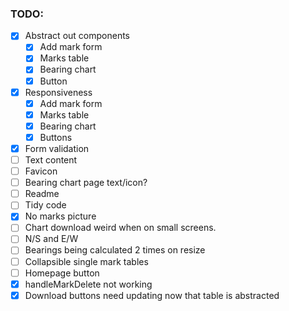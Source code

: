 ### TODO:

- [x] Abstract out components
  - [x] Add mark form
  - [x] Marks table
  - [x] Bearing chart
  - [x] Button
- [x] Responsiveness
  - [x] Add mark form
  - [x] Marks table
  - [x] Bearing chart
  - [x] Buttons
- [x] Form validation
- [ ] Text content
- [ ] Favicon
- [ ] Bearing chart page text/icon?
- [ ] Readme
- [ ] Tidy code
- [x] No marks picture
- [ ] Chart download weird when on small screens.
- [ ] N/S and E/W
- [ ] Bearings being calculated 2 times on resize
- [ ] Collapsible single mark tables
- [ ] Homepage button
- [x] handleMarkDelete not working
- [x] Download buttons need updating now that table is abstracted
